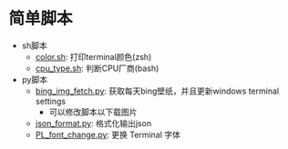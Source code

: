 # 简单脚本
* sh脚本
  * [color.sh](./bash_script/color.sh): 打印terminal颜色(zsh)
  * [cpu_type.sh](./bash_script/cpu_type.sh): 判断CPU厂商(bash)
* py脚本
  * [bing_img_fetch.py](./python_script/bing_img_fetch.py): 获取每天bing壁纸，并且更新windows terminal settings
    * 可以修改脚本以下载图片
  * [json_format.py](./python_script/json_format.py): 格式化输出json
  * [PL_font_change.py](.python_script/PL_font_change.py): 更换 Terminal 字体

